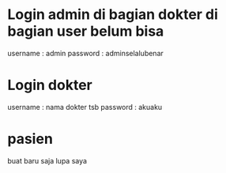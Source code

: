 # Login admin di bagian dokter di bagian user belum bisa 
username    : admin
password    : adminselalubenar

# Login dokter
username :  nama dokter tsb
password :  akuaku

# pasien 
buat baru saja lupa saya 
 
 
